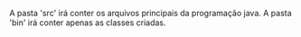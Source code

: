 A pasta 'src' irá conter os arquivos principais da programação java.
A pasta 'bin' irá conter apenas as classes criadas.


